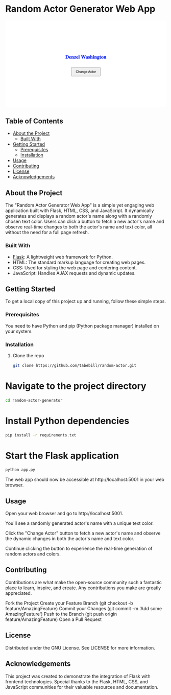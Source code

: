 # Random Actor Generator Web App

![App Screenshot](./random-actor.png)

## Table of Contents

- [About the Project](#about-the-project)
  - [Built With](##built-with)
- [Getting Started](#getting-started)
  - [Prerequisites](##prerequisites)
  - [Installation](##installation)
- [Usage](#usage)
- [Contributing](#contributing)
- [License](#license)
- [Acknowledgements](#acknowledgements)

## About the Project

The "Random Actor Generator Web App" is a simple yet engaging web application built with Flask, HTML, CSS, and JavaScript. It dynamically generates and displays a random actor's name along with a randomly chosen text color. Users can click a button to fetch a new actor's name and observe real-time changes to both the actor's name and text color, all without the need for a full page refresh.

### Built With

- [Flask](https://flask.palletsprojects.com/): A lightweight web framework for Python.
- HTML: The standard markup language for creating web pages.
- CSS: Used for styling the web page and centering content.
- JavaScript: Handles AJAX requests and dynamic updates.

## Getting Started

To get a local copy of this project up and running, follow these simple steps.

### Prerequisites

You need to have Python and pip (Python package manager) installed on your system.

### Installation

1. Clone the repo
   ```bash
   git clone https://github.com/tabebill/random-actor.git
   ```

# Navigate to the project directory
   ```bash
   cd random-actor-generator
   ```

# Install Python dependencies
   ```bash
   pip install -r requirements.txt
   ```

# Start the Flask application
   ```bash
   python app.py
   ```

The web app should now be accessible at http://localhost:5001 in your web browser.

## Usage

Open your web browser and go to http://localhost:5001.

You'll see a randomly generated actor's name with a unique text color.

Click the "Change Actor" button to fetch a new actor's name and observe the dynamic changes in both the actor's name and text color.

Continue clicking the button to experience the real-time generation of random actors and colors.

## Contributing

Contributions are what make the open-source community such a fantastic place to learn, inspire, and create. Any contributions you make are greatly appreciated.

Fork the Project
Create your Feature Branch (git checkout -b feature/AmazingFeature)
Commit your Changes (git commit -m 'Add some AmazingFeature')
Push to the Branch (git push origin feature/AmazingFeature)
Open a Pull Request

## License

Distributed under the GNU License. See LICENSE for more information.

## Acknowledgements

This project was created to demonstrate the integration of Flask with frontend technologies.
Special thanks to the Flask, HTML, CSS, and JavaScript communities for their valuable resources and documentation.